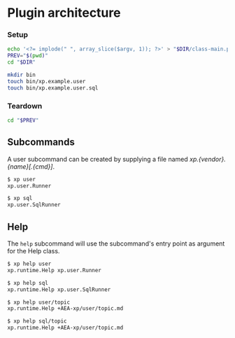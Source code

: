 # Plugin architecture

### Setup

```sh
echo '<?= implode(" ", array_slice($argv, 1)); ?>' > "$DIR/class-main.php"
PREV="$(pwd)"
cd "$DIR"

mkdir bin
touch bin/xp.example.user
touch bin/xp.example.user.sql
```

### Teardown

```sh
cd "$PREV"
```

## Subcommands
A user subcommand can be created by supplying a file named *xp.{vendor}.{name}[.{cmd}]*.

```sh
$ xp user
xp.user.Runner 

$ xp sql
xp.user.SqlRunner 
```

## Help
The `help` subcommand will use the subcommand's entry point as argument for the Help class.

```sh
$ xp help user
xp.runtime.Help xp.user.Runner

$ xp help sql
xp.runtime.Help xp.user.SqlRunner

$ xp help user/topic
xp.runtime.Help +AEA-xp/user/topic.md

$ xp help sql/topic
xp.runtime.Help +AEA-xp/user/topic.md
```